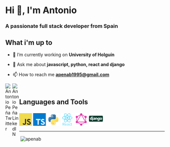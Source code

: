 <h1 align="left">Hi 👋, I'm Antonio</h1>
<h3 align="left">A passionate full stack developer from Spain</h3>


## What i'm up to

- 🔭 I’m currently working on **University of Holguín**

- 💬 Ask me about **javascript, python, react and django**

- 📫 How to reach me **apenab1995@gmail.com**


<a href="https://twitter.com/apenab1995"> 
<img align="left" alt="Antonio Peña Twitter" width="22px" src="https://icongr.am/fontawesome/twitter.svg?size=128&color=70c8ff" /> 
</a>
<a href="https://www.linkedin.com/in/antonio-pe%C3%B1a-batista-880b89196">
<img align="left" alt="Antonio Peña LinkedIN" width="22px" src="https://icongr.am/fontawesome/linkedin.svg?size=128&color=70c8ff" />
</a>


<br />

## Languages and Tools
<code><img height="40" src="https://raw.githubusercontent.com/github/explore/80688e429a7d4ef2fca1e82350fe8e3517d3494d/topics/javascript/javascript.png"></code>
<code><img height="40" src="https://raw.githubusercontent.com/github/explore/80688e429a7d4ef2fca1e82350fe8e3517d3494d/topics/typescript/typescript.png"></code>
<code><img src="https://raw.githubusercontent.com/devicons/devicon/master/icons/python/python-original.svg" alt="python" width="40" height="40" /></code>
<code><img src="https://raw.githubusercontent.com/devicons/devicon/master/icons/react/react-original-wordmark.svg" alt="react" width="40" height="40" /></code>
<code><img height="40" src="https://raw.githubusercontent.com/github/explore/80688e429a7d4ef2fca1e82350fe8e3517d3494d/topics/graphql/graphql.png"></code>
<code><img src="https://raw.githubusercontent.com/devicons/devicon/master/icons/django/django-original.svg" alt="django" width="45" height="45"/></code> 

____
<p>&nbsp;<img align="center" src="https://github-readme-stats.vercel.app/api?username=apenab&show_icons=true&locale=en" alt="apenab" /></p>


